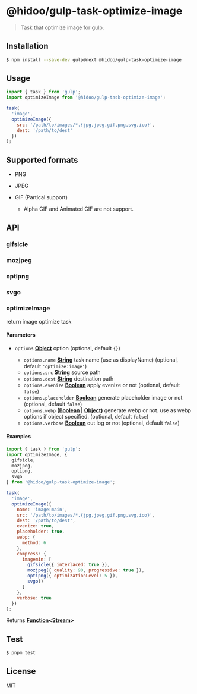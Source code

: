 # @hidoo/gulp-task-optimize-image

> Task that optimize image for gulp.

## Installation

```sh
$ npm install --save-dev gulp@next @hidoo/gulp-task-optimize-image
```

## Usage

```js
import { task } from 'gulp';
import optimizeImage from '@hidoo/gulp-task-optimize-image';

task(
  'image',
  optimizeImage({
    src: '/path/to/images/*.{jpg,jpeg,gif,png,svg,ico}',
    dest: '/path/to/dest'
  })
);
```

## Supported formats

- PNG
- JPEG
- GIF (Partical support)

  - Alpha GIF and Animated GIF are not support.

## API

<!-- Generated by documentation.js. Update this documentation by updating the source code. -->

### gifsicle

### mozjpeg

### optipng

### svgo

### optimizeImage

return image optimize task

#### Parameters

- `options` **[Object](https://developer.mozilla.org/docs/Web/JavaScript/Reference/Global_Objects/Object)** option (optional, default `{}`)

  - `options.name` **[String](https://developer.mozilla.org/docs/Web/JavaScript/Reference/Global_Objects/String)** task name (use as displayName) (optional, default `'optimize:image'`)
  - `options.src` **[String](https://developer.mozilla.org/docs/Web/JavaScript/Reference/Global_Objects/String)** source path
  - `options.dest` **[String](https://developer.mozilla.org/docs/Web/JavaScript/Reference/Global_Objects/String)** destination path
  - `options.evenize` **[Boolean](https://developer.mozilla.org/docs/Web/JavaScript/Reference/Global_Objects/Boolean)** apply evenize or not (optional, default `false`)
  - `options.placeholder` **[Boolean](https://developer.mozilla.org/docs/Web/JavaScript/Reference/Global_Objects/Boolean)** generate placeholder image or not (optional, default `false`)
  - `options.webp` **([Boolean](https://developer.mozilla.org/docs/Web/JavaScript/Reference/Global_Objects/Boolean) | [Object](https://developer.mozilla.org/docs/Web/JavaScript/Reference/Global_Objects/Object))** generate webp or not. use as webp options if object specified. (optional, default `false`)
  - `options.verbose` **[Boolean](https://developer.mozilla.org/docs/Web/JavaScript/Reference/Global_Objects/Boolean)** out log or not (optional, default `false`)

#### Examples

```javascript
import { task } from 'gulp';
import optimizeImage, {
  gifsicle,
  mozjpeg,
  optipng,
  svgo
} from '@hidoo/gulp-task-optimize-image';

task(
  'image',
  optimizeImage({
    name: 'image:main',
    src: '/path/to/images/*.{jpg,jpeg,gif,png,svg,ico}',
    dest: '/path/to/dest',
    evenize: true,
    placeholder: true,
    webp: {
      method: 6
    },
    compress: {
      imagemin: [
        gifsicle({ interlaced: true }),
        mozjpeg({ quality: 90, progressive: true }),
        optipng({ optimizationLevel: 5 }),
        svgo()
      ]
    },
    verbose: true
  })
);
```

Returns **[Function](https://developer.mozilla.org/docs/Web/JavaScript/Reference/Statements/function)<[Stream](https://nodejs.org/api/stream.html)>**&#x20;

## Test

```sh
$ pnpm test
```

## License

MIT
